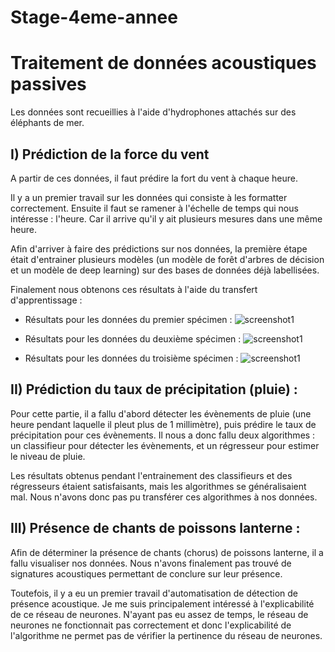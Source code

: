 # Stage-4eme-annee

# Traitement de données acoustiques passives

Les données sont recueillies à l'aide d'hydrophones attachés sur des éléphants de mer.

## I) Prédiction de la force du vent

A partir de ces données, il faut prédire la fort du vent à chaque heure.

Il y a un premier travail sur les données qui consiste à les formatter correctement. Ensuite il faut se ramener à l'échelle de temps qui nous intéresse : l'heure. Car il arrive qu'il y ait plusieurs mesures dans une même heure.

Afin d'arriver à faire des prédictions sur nos données, la première étape était d'entrainer plusieurs modèles (un modèle de forêt d'arbres de décision et un modèle de deep learning) sur des bases de données déjà labellisées.

Finalement nous obtenons ces résultats à l'aide du transfert d'apprentissage :

- Résultats pour les données du premier spécimen :
![screenshot1](https://github.com/Bessouat40/Stage-4eme-annee/blob/main/Capture1.PNG?raw=true)

- Résultats pour les données du deuxième spécimen :
![screenshot1](https://github.com/Bessouat40/Stage-4eme-annee/blob/main/Capture2.PNG?raw=true)

- Résultats pour les données du troisième spécimen :
![screenshot1](https://github.com/Bessouat40/Stage-4eme-annee/blob/main/Capture3.PNG?raw=true)

## II) Prédiction du taux de précipitation (pluie) :

Pour cette partie, il a fallu d'abord détecter les évènements de pluie (une heure pendant laquelle il pleut plus de 1 millimètre), puis prédire le taux de précipitation pour ces évènements.
Il nous a donc fallu deux algorithmes : un classifieur pour détecter les évènements, et un régresseur pour estimer le niveau de pluie.

Les résultats obtenus pendant l'entrainement des classifieurs et des régresseurs étaient satisfaisants, mais les algorithmes se généralisaient mal. Nous n'avons donc pas pu transférer ces algorithmes à nos données.

## III) Présence de chants de poissons lanterne :

Afin de déterminer la présence de chants (chorus) de poissons lanterne, il a fallu visualiser nos données.
Nous n'avons finalement pas trouvé de signatures acoustiques permettant de conclure sur leur présence.

Toutefois, il y a eu un premier travail d'automatisation de détection de présence acoustique.
Je me suis principalement intéressé à l'explicabilité de ce réseau de neurones.
N'ayant pas eu assez de temps, le réseau de neurones ne fonctionnait pas correctement et donc l'explicabilité de l'algorithme ne permet pas de vérifier la pertinence du réseau de neurones.
